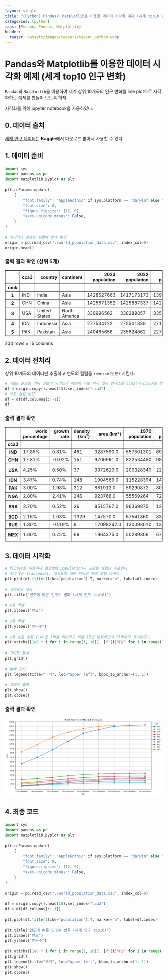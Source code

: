 ```yaml
---
layout: single
title: "[Python] Pandas와 Matplotlib을 이용한 데이터 시각화 예제 (세계 top10 인구 변화)"
categories: [python]
tags: [Python, Pandas, Matplotlib]
header:
  teaser: /assets/images/teasers/teaser_python.webp
---
```


# Pandas와 Matplotlib를 이용한 데이터 시각화 예제 (세계 top10 인구 변화)

`Pandas`와 `Matplotlib`을 이용하여 세계 상위 10개국의 인구 변화를 line plot으로 시각화하는 예제를 만들어 보도록 하자.

시각화를 위해 jupyter notebook을 사용하였다.

## 0. 데이터 출처

[세계 인구 데이터](https://www.kaggle.com/datasets/sazidthe1/world-population-data)는 **Kaggle**에서 다운로드 받아서 사용할 수 있다.

## 1. 데이터 준비

```python
import sys
import pandas as pd
import matplotlib.pyplot as plt

plt.rcParams.update(
    {
        "font.family": "AppleGothic" if sys.platform == "darwin" else "Malgun Gothic",
        "font.size": 8,
        "figure.figsize": (12, 6),
        "axes.unicode_minus": False,
    }
)

# 데이터의 경로는 상황에 맞게 변경
origin = pd.read_csv("./world_population_data.csv", index_col=0)
origin.head()
```

### 출력 결과 확인 (상위 5개)

<div>
<style scoped>
    .dataframe tbody tr th:only-of-type {
        vertical-align: middle;
    }

    .dataframe tbody tr th {
        vertical-align: top;
    }

    .dataframe thead th {
        text-align: right;
    }

</style>
<table border="1" class="dataframe">
  <thead>
    <tr style="text-align: right;">
      <th></th>
      <th>cca3</th>
      <th>country</th>
      <th>continent</th>
      <th>2023 population</th>
      <th>2022 population</th>
      <th>2020 population</th>
      <th>2015 population</th>
      <th>2010 population</th>
      <th>2000 population</th>
      <th>1990 population</th>
      <th>1980 population</th>
      <th>1970 population</th>
      <th>area (km²)</th>
      <th>density (km²)</th>
      <th>growth rate</th>
      <th>world percentage</th>
    </tr>
    <tr>
      <th>rank</th>
      <th></th>
      <th></th>
      <th></th>
      <th></th>
      <th></th>
      <th></th>
      <th></th>
      <th></th>
      <th></th>
      <th></th>
      <th></th>
      <th></th>
      <th></th>
      <th></th>
      <th></th>
      <th></th>
    </tr>
  </thead>
  <tbody>
    <tr>
      <th>1</th>
      <td>IND</td>
      <td>India</td>
      <td>Asia</td>
      <td>1428627663</td>
      <td>1417173173</td>
      <td>1396387127</td>
      <td>1322866505</td>
      <td>1240613620</td>
      <td>1059633675</td>
      <td>870452165</td>
      <td>696828385</td>
      <td>557501301</td>
      <td>3287590.00</td>
      <td>481</td>
      <td>0.81%</td>
      <td>17.85%</td>
    </tr>
    <tr>
      <th>2</th>
      <td>CHN</td>
      <td>China</td>
      <td>Asia</td>
      <td>1425671352</td>
      <td>1425887337</td>
      <td>1424929781</td>
      <td>1393715448</td>
      <td>1348191368</td>
      <td>1264099069</td>
      <td>1153704252</td>
      <td>982372466</td>
      <td>822534450</td>
      <td>9706961.00</td>
      <td>151</td>
      <td>-0.02%</td>
      <td>17.81%</td>
    </tr>
    <tr>
      <th>3</th>
      <td>USA</td>
      <td>United States</td>
      <td>North America</td>
      <td>339996563</td>
      <td>338289857</td>
      <td>335942003</td>
      <td>324607776</td>
      <td>311182845</td>
      <td>282398554</td>
      <td>248083732</td>
      <td>223140018</td>
      <td>200328340</td>
      <td>9372610.00</td>
      <td>37</td>
      <td>0.50%</td>
      <td>4.25%</td>
    </tr>
    <tr>
      <th>4</th>
      <td>IDN</td>
      <td>Indonesia</td>
      <td>Asia</td>
      <td>277534122</td>
      <td>275501339</td>
      <td>271857970</td>
      <td>259091970</td>
      <td>244016173</td>
      <td>214072421</td>
      <td>182159874</td>
      <td>148177096</td>
      <td>115228394</td>
      <td>1904569.00</td>
      <td>148</td>
      <td>0.74%</td>
      <td>3.47%</td>
    </tr>
    <tr>
      <th>5</th>
      <td>PAK</td>
      <td>Pakistan</td>
      <td>Asia</td>
      <td>240485658</td>
      <td>235824862</td>
      <td>227196741</td>
      <td>210969298</td>
      <td>194454498</td>
      <td>154369924</td>
      <td>115414069</td>
      <td>80624057</td>
      <td>59290872</td>
      <td>881912.00</td>
      <td>312</td>
      <td>1.98%</td>
      <td>3.00%</td>
    </tr>
  </tbody>
</table>
<p>234 rows × 16 columns</p>
</div>

## 2. 데이터 전처리

상위 10개국의 데이터만 추출하고 연도의 컬럼을 `reverse(반전)` 시킨다.

```python
# rank 순으로 이미 정렬이 되어있기 때문에 따로 처리 없이 인덱스를 cca3(국가코드)로 변경
df = origin.copy().head(10).set_index("cca3")
# 모든 컬럼 반전
df = df[df.columns[::-1]]
df
```

### 출력 결과 확인

<div>
<style scoped>
    .dataframe tbody tr th:only-of-type {
        vertical-align: middle;
    }

    .dataframe tbody tr th {
        vertical-align: top;
    }

    .dataframe thead th {
        text-align: right;
    }

</style>
<table border="1" class="dataframe">
  <thead>
    <tr style="text-align: right;">
      <th></th>
      <th>world percentage</th>
      <th>growth rate</th>
      <th>density (km²)</th>
      <th>area (km²)</th>
      <th>1970 population</th>
      <th>1980 population</th>
      <th>1990 population</th>
      <th>2000 population</th>
      <th>2010 population</th>
      <th>2015 population</th>
      <th>2020 population</th>
      <th>2022 population</th>
      <th>2023 population</th>
      <th>continent</th>
      <th>country</th>
    </tr>
    <tr>
      <th>cca3</th>
      <th></th>
      <th></th>
      <th></th>
      <th></th>
      <th></th>
      <th></th>
      <th></th>
      <th></th>
      <th></th>
      <th></th>
      <th></th>
      <th></th>
      <th></th>
      <th></th>
      <th></th>
    </tr>
  </thead>
  <tbody>
    <tr>
      <th>IND</th>
      <td>17.85%</td>
      <td>0.81%</td>
      <td>481</td>
      <td>3287590.0</td>
      <td>557501301</td>
      <td>696828385</td>
      <td>870452165</td>
      <td>1059633675</td>
      <td>1240613620</td>
      <td>1322866505</td>
      <td>1396387127</td>
      <td>1417173173</td>
      <td>1428627663</td>
      <td>Asia</td>
      <td>India</td>
    </tr>
    <tr>
      <th>CHN</th>
      <td>17.81%</td>
      <td>-0.02%</td>
      <td>151</td>
      <td>9706961.0</td>
      <td>822534450</td>
      <td>982372466</td>
      <td>1153704252</td>
      <td>1264099069</td>
      <td>1348191368</td>
      <td>1393715448</td>
      <td>1424929781</td>
      <td>1425887337</td>
      <td>1425671352</td>
      <td>Asia</td>
      <td>China</td>
    </tr>
    <tr>
      <th>USA</th>
      <td>4.25%</td>
      <td>0.50%</td>
      <td>37</td>
      <td>9372610.0</td>
      <td>200328340</td>
      <td>223140018</td>
      <td>248083732</td>
      <td>282398554</td>
      <td>311182845</td>
      <td>324607776</td>
      <td>335942003</td>
      <td>338289857</td>
      <td>339996563</td>
      <td>North America</td>
      <td>United States</td>
    </tr>
    <tr>
      <th>IDN</th>
      <td>3.47%</td>
      <td>0.74%</td>
      <td>148</td>
      <td>1904569.0</td>
      <td>115228394</td>
      <td>148177096</td>
      <td>182159874</td>
      <td>214072421</td>
      <td>244016173</td>
      <td>259091970</td>
      <td>271857970</td>
      <td>275501339</td>
      <td>277534122</td>
      <td>Asia</td>
      <td>Indonesia</td>
    </tr>
    <tr>
      <th>PAK</th>
      <td>3.00%</td>
      <td>1.98%</td>
      <td>312</td>
      <td>881912.0</td>
      <td>59290872</td>
      <td>80624057</td>
      <td>115414069</td>
      <td>154369924</td>
      <td>194454498</td>
      <td>210969298</td>
      <td>227196741</td>
      <td>235824862</td>
      <td>240485658</td>
      <td>Asia</td>
      <td>Pakistan</td>
    </tr>
    <tr>
      <th>NGA</th>
      <td>2.80%</td>
      <td>2.41%</td>
      <td>246</td>
      <td>923768.0</td>
      <td>55569264</td>
      <td>72951439</td>
      <td>95214257</td>
      <td>122851984</td>
      <td>160952853</td>
      <td>183995785</td>
      <td>208327405</td>
      <td>218541212</td>
      <td>223804632</td>
      <td>Africa</td>
      <td>Nigeria</td>
    </tr>
    <tr>
      <th>BRA</th>
      <td>2.70%</td>
      <td>0.52%</td>
      <td>26</td>
      <td>8515767.0</td>
      <td>96369875</td>
      <td>122288383</td>
      <td>150706446</td>
      <td>175873720</td>
      <td>196353492</td>
      <td>205188205</td>
      <td>213196304</td>
      <td>215313498</td>
      <td>216422446</td>
      <td>South America</td>
      <td>Brazil</td>
    </tr>
    <tr>
      <th>BGD</th>
      <td>2.16%</td>
      <td>1.03%</td>
      <td>1329</td>
      <td>147570.0</td>
      <td>67541860</td>
      <td>83929765</td>
      <td>107147651</td>
      <td>129193327</td>
      <td>148391139</td>
      <td>157830000</td>
      <td>167420951</td>
      <td>171186372</td>
      <td>172954319</td>
      <td>Asia</td>
      <td>Bangladesh</td>
    </tr>
    <tr>
      <th>RUS</th>
      <td>1.80%</td>
      <td>-0.19%</td>
      <td>9</td>
      <td>17098242.0</td>
      <td>130093010</td>
      <td>138257420</td>
      <td>148005704</td>
      <td>146844839</td>
      <td>143242599</td>
      <td>144668389</td>
      <td>145617329</td>
      <td>144713314</td>
      <td>144444359</td>
      <td>Europe</td>
      <td>Russia</td>
    </tr>
    <tr>
      <th>MEX</th>
      <td>1.60%</td>
      <td>0.75%</td>
      <td>66</td>
      <td>1964375.0</td>
      <td>50289306</td>
      <td>67705186</td>
      <td>81720428</td>
      <td>97873442</td>
      <td>112532401</td>
      <td>120149897</td>
      <td>125998302</td>
      <td>127504125</td>
      <td>128455567</td>
      <td>North America</td>
      <td>Mexico</td>
    </tr>
  </tbody>
</table>
</div>

## 3. 데이터 시각화

```python
# filter를 이용하여 컬럼명에 population이 포함된 컬럼만 추출한다.
# 속성 T는 transpose() 메서드에 대한 약어로 행과 열을 바꾼다.
plt.plot(df.filter(like="population").T, marker="o", label=df.index)

# 그래프의 제목
plt.title("연도에 따른 인구수 변화 (세계 인구 top10)")

# x축 라벨
plt.xlabel("연도")

# y축 라벨
plt.ylabel("인구수")

# y축 눈금 설정 (1e8은 1억을 의미하고 이를 15번 반복하면서 15억까지 표시한다.)
plt.yticks([1e8 * i for i in range(1, 16)], [f"{i}억명" for i in range(1, 16)])

# 그리드 표시
plt.grid()

# 범례 표시
plt.legend(title="국가", loc="upper left", bbox_to_anchor=(1, 1))

# 그래프 출력
plt.show()
plt.close()
```

### 출력 결과 확인

![Alt text](/assets/images/2024-01-07/02.png)

## 4. 최종 코드

```python
import sys
import pandas as pd
import matplotlib.pyplot as plt

plt.rcParams.update(
    {
        "font.family": "AppleGothic" if sys.platform == "darwin" else "Malgun Gothic",
        "font.size": 8,
        "figure.figsize": (12, 6),
        "axes.unicode_minus": False,
    }
)

origin = pd.read_csv("./world_population_data.csv", index_col=0)

df = origin.copy().head(10).set_index("cca3")
df = df[df.columns[::-1]]

plt.plot(df.filter(like="population").T, marker="o", label=df.index)

plt.title("연도에 따른 인구수 변화 (세계 인구 top10)")
plt.xlabel("연도")
plt.ylabel("인구수")

plt.yticks([1e8 * i for i in range(1, 16)], [f"{i}억명" for i in range(1, 16)])
plt.grid()
plt.legend(title="국가", loc="upper left", bbox_to_anchor=(1, 1))
plt.show()
plt.close()
```
